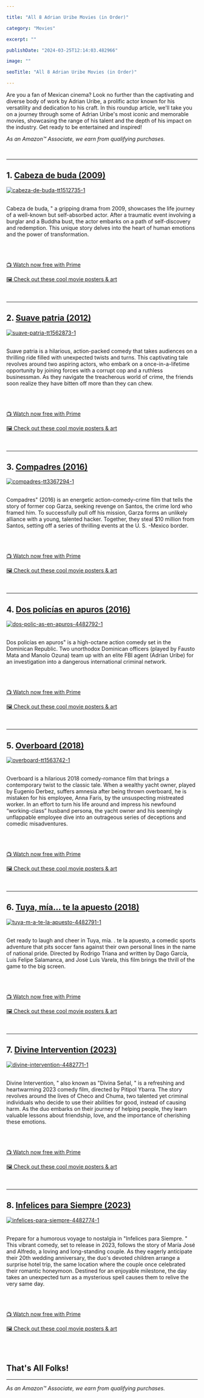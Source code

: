```yaml
---

title: "All 8 Adrian Uribe Movies (in Order)"

category: "Movies"

excerpt: ""

publishDate: "2024-03-25T12:14:03.482966"

image: ""

seoTitle: "All 8 Adrian Uribe Movies (in Order)"

---
```


Are you a fan of Mexican cinema? Look no further than the captivating and diverse body of work by Adrian Uribe, a prolific actor known for his versatility and dedication to his craft. In this roundup article, we'll take you on a journey through some of Adrian Uribe's most iconic and memorable movies, showcasing the range of his talent and the depth of his impact on the industry. Get ready to be entertained and inspired! 

*As an Amazon™ Associate, we earn from qualifying purchases.*

<br>

<hr>


## 1. [Cabeza de buda (2009)](https://serp.ly/amazon/Cabeza+de+buda+2009?i=movies-tv)

<div class="image"><a href="https://serp.ly/amazon/Cabeza+de+buda+2009?i=movies-tv"><img alt="cabeza-de-buda-tt1512735-1" src="https://imagedelivery.net/vy2bglCGN6hEeWOnSe2c7A/cabeza-de-buda-tt1512735-1/w=720,h=540,fit=pad,background=black"/></a></div>

<br>

Cabeza de buda, " a gripping drama from 2009, showcases the life journey of a well-known but self-absorbed actor. After a traumatic event involving a burglar and a Buddha bust, the actor embarks on a path of self-discovery and redemption. This unique story delves into the heart of human emotions and the power of transformation. 

<br>

<br>

[📺 Watch now free with Prime](https://serp.ly/amazonprime/*)

[🖼️ Check out these cool movie posters & art](https://serp.ly/amazon/Cabeza+de+buda+2009+poster?rh=n%3A3736081)

<br>

<hr>


## 2. [Suave patria (2012)](https://serp.ly/amazon/Suave+patria+2012?i=movies-tv)

<div class="image"><a href="https://serp.ly/amazon/Suave+patria+2012?i=movies-tv"><img alt="suave-patria-tt1562873-1" src="https://imagedelivery.net/vy2bglCGN6hEeWOnSe2c7A/suave-patria-tt1562873-1/w=720,h=540,fit=pad,background=black"/></a></div>

<br>

Suave patria is a hilarious, action-packed comedy that takes audiences on a thrilling ride filled with unexpected twists and turns. This captivating tale revolves around two aspiring actors, who embark on a once-in-a-lifetime opportunity by joining forces with a corrupt cop and a ruthless businessman. As they navigate the treacherous world of crime, the friends soon realize they have bitten off more than they can chew. 

<br>

<br>

[📺 Watch now free with Prime](https://serp.ly/amazonprime/*)

[🖼️ Check out these cool movie posters & art](https://serp.ly/amazon/Suave+patria+2012+poster?rh=n%3A3736081)

<br>

<hr>


## 3. [Compadres (2016)](https://serp.ly/amazon/Compadres+2016?i=movies-tv)

<div class="image"><a href="https://serp.ly/amazon/Compadres+2016?i=movies-tv"><img alt="compadres-tt3367294-1" src="https://imagedelivery.net/vy2bglCGN6hEeWOnSe2c7A/compadres-tt3367294-1/w=720,h=540,fit=pad,background=black"/></a></div>

<br>

Compadres" (2016) is an energetic action-comedy-crime film that tells the story of former cop Garza, seeking revenge on Santos, the crime lord who framed him. To successfully pull off his mission, Garza forms an unlikely alliance with a young, talented hacker. Together, they steal $10 million from Santos, setting off a series of thrilling events at the U. S. -Mexico border. 

<br>

<br>

[📺 Watch now free with Prime](https://serp.ly/amazonprime/*)

[🖼️ Check out these cool movie posters & art](https://serp.ly/amazon/Compadres+2016+poster?rh=n%3A3736081)

<br>

<hr>


## 4. [Dos policías en apuros (2016)](https://serp.ly/amazon/Dos+policas+en+apuros+2016?i=movies-tv)

<div class="image"><a href="https://serp.ly/amazon/Dos+policas+en+apuros+2016?i=movies-tv"><img alt="dos-polic-as-en-apuros-4482792-1" src="https://imagedelivery.net/vy2bglCGN6hEeWOnSe2c7A/dos-polic-as-en-apuros-4482792-1/w=720,h=540,fit=pad,background=black"/></a></div>

<br>

Dos policías en apuros" is a high-octane action comedy set in the Dominican Republic. Two unorthodox Dominican officers (played by Fausto Mata and Manolo Ozuna) team up with an elite FBI agent (Adrian Uribe) for an investigation into a dangerous international criminal network. 

<br>

<br>

[📺 Watch now free with Prime](https://serp.ly/amazonprime/*)

[🖼️ Check out these cool movie posters & art](https://serp.ly/amazon/Dos+policas+en+apuros+2016+poster?rh=n%3A3736081)

<br>

<hr>


## 5. [Overboard (2018)](https://serp.ly/amazon/Overboard+2018?i=movies-tv)

<div class="image"><a href="https://serp.ly/amazon/Overboard+2018?i=movies-tv"><img alt="overboard-tt1563742-1" src="https://imagedelivery.net/vy2bglCGN6hEeWOnSe2c7A/overboard-tt1563742-1/w=720,h=540,fit=pad,background=black"/></a></div>

<br>

Overboard is a hilarious 2018 comedy-romance film that brings a contemporary twist to the classic tale. When a wealthy yacht owner, played by Eugenio Derbez, suffers amnesia after being thrown overboard, he is mistaken for his employee, Anna Faris, by the unsuspecting mistreated worker. In an effort to turn his life around and impress his newfound “working-class” husband persona, the yacht owner and his seemingly unflappable employee dive into an outrageous series of deceptions and comedic misadventures. 

<br>

<br>

[📺 Watch now free with Prime](https://serp.ly/amazonprime/*)

[🖼️ Check out these cool movie posters & art](https://serp.ly/amazon/Overboard+2018+poster?rh=n%3A3736081)

<br>

<hr>


## 6. [Tuya, mía... te la apuesto (2018)](https://serp.ly/amazon/Tuya+ma+te+la+apuesto+2018?i=movies-tv)

<div class="image"><a href="https://serp.ly/amazon/Tuya+ma+te+la+apuesto+2018?i=movies-tv"><img alt="tuya-m-a-te-la-apuesto-4482791-1" src="https://imagedelivery.net/vy2bglCGN6hEeWOnSe2c7A/tuya-m-a-te-la-apuesto-4482791-1/w=720,h=540,fit=pad,background=black"/></a></div>

<br>

Get ready to laugh and cheer in Tuya, mía. . te la apuesto, a comedic sports adventure that pits soccer fans against their own personal lines in the name of national pride. Directed by Rodrigo Triana and written by Dago García, Luis Felipe Salamanca, and José Luis Varela, this film brings the thrill of the game to the big screen. 

<br>

<br>

[📺 Watch now free with Prime](https://serp.ly/amazonprime/*)

[🖼️ Check out these cool movie posters & art](https://serp.ly/amazon/Tuya+ma+te+la+apuesto+2018+poster?rh=n%3A3736081)

<br>

<hr>


## 7. [Divine Intervention (2023)](https://serp.ly/amazon/Divine+Intervention+2023?i=movies-tv)

<div class="image"><a href="https://serp.ly/amazon/Divine+Intervention+2023?i=movies-tv"><img alt="divine-intervention-4482771-1" src="https://imagedelivery.net/vy2bglCGN6hEeWOnSe2c7A/divine-intervention-4482771-1/w=720,h=540,fit=pad,background=black"/></a></div>

<br>

Divine Intervention, " also known as "Divina Señal, " is a refreshing and heartwarming 2023 comedy film, directed by Pitipol Ybarra. The story revolves around the lives of Checo and Chuma, two talented yet criminal individuals who decide to use their abilities for good, instead of causing harm. As the duo embarks on their journey of helping people, they learn valuable lessons about friendship, love, and the importance of cherishing these emotions. 

<br>

<br>

[📺 Watch now free with Prime](https://serp.ly/amazonprime/*)

[🖼️ Check out these cool movie posters & art](https://serp.ly/amazon/Divine+Intervention+2023+poster?rh=n%3A3736081)

<br>

<hr>


## 8. [Infelices para Siempre (2023)](https://serp.ly/amazon/Infelices+para+Siempre+2023?i=movies-tv)

<div class="image"><a href="https://serp.ly/amazon/Infelices+para+Siempre+2023?i=movies-tv"><img alt="infelices-para-siempre-4482774-1" src="https://imagedelivery.net/vy2bglCGN6hEeWOnSe2c7A/infelices-para-siempre-4482774-1/w=720,h=540,fit=pad,background=black"/></a></div>

<br>

Prepare for a humorous voyage to nostalgia in "Infelices para Siempre. " This vibrant comedy, set to release in 2023, follows the story of María José and Alfredo, a loving and long-standing couple. As they eagerly anticipate their 20th wedding anniversary, the duo's devoted children arrange a surprise hotel trip, the same location where the couple once celebrated their romantic honeymoon. Destined for an enjoyable milestone, the day takes an unexpected turn as a mysterious spell causes them to relive the very same day. 

<br>

<br>

[📺 Watch now free with Prime](https://serp.ly/amazonprime/*)

[🖼️ Check out these cool movie posters & art](https://serp.ly/amazon/Infelices+para+Siempre+2023+poster?rh=n%3A3736081)

<br>

<br>


## That's All Folks!

<hr>

*As an Amazon™ Associate, we earn from qualifying purchases.*